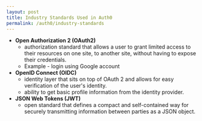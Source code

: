 ```yaml
---
layout: post
title: Industry Standards Used in Auth0
permalink: /auth0/industry-standards
---
```


- **Open Authorization 2 (OAuth2)**
	- authorization standard that allows a user to grant limited access to their resources on one site, to another site, without having to expose their credentials. 
	- Example - login using Google account
- **OpenID Connect (OIDC)**
	- identity layer that sits on top of OAuth 2 and allows for easy verification of the user's identity.
	- ability to get basic profile information from the identity provider.
- **JSON Web Tokens (JWT)**
    - open standard that defines a compact and self-contained way for securely transmitting information between parties as a JSON object.
